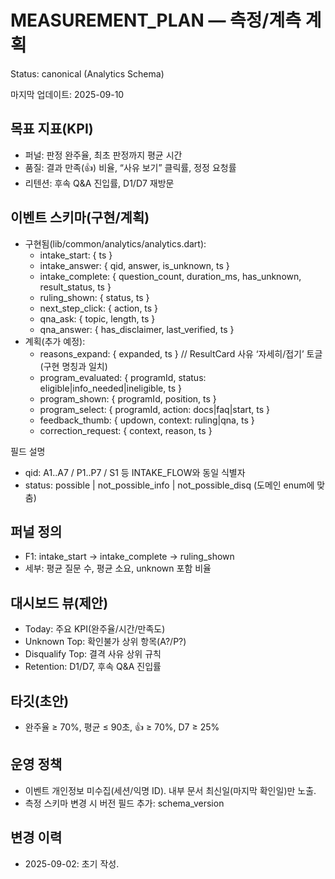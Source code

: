 # MEASUREMENT_PLAN — 측정/계측 계획
Status: canonical (Analytics Schema)

마지막 업데이트: 2025-09-10

## 목표 지표(KPI)
- 퍼널: 판정 완주율, 최초 판정까지 평균 시간
- 품질: 결과 만족(👍) 비율, “사유 보기” 클릭률, 정정 요청률
- 리텐션: 후속 Q&A 진입률, D1/D7 재방문

## 이벤트 스키마(구현/계획)
- 구현됨(lib/common/analytics/analytics.dart):
  - intake_start: { ts }
  - intake_answer: { qid, answer, is_unknown, ts }
  - intake_complete: { question_count, duration_ms, has_unknown, result_status, ts }
  - ruling_shown: { status, ts }
  - next_step_click: { action, ts }
  - qna_ask: { topic, length, ts }
  - qna_answer: { has_disclaimer, last_verified, ts }
- 계획(추가 예정):
  - reasons_expand: { expanded, ts }  // ResultCard 사유 ‘자세히/접기’ 토글(구현 명칭과 일치)
  - program_evaluated: { programId, status: eligible|info_needed|ineligible, ts }
  - program_shown: { programId, position, ts }
  - program_select: { programId, action: docs|faq|start, ts }
  - feedback_thumb: { updown, context: ruling|qna, ts }
  - correction_request: { context, reason, ts }

필드 설명
- qid: A1..A7 / P1..P7 / S1 등 INTAKE_FLOW와 동일 식별자
- status: possible | not_possible_info | not_possible_disq (도메인 enum에 맞춤)

## 퍼널 정의
- F1: intake_start → intake_complete → ruling_shown
- 세부: 평균 질문 수, 평균 소요, unknown 포함 비율

## 대시보드 뷰(제안)
- Today: 주요 KPI(완주율/시간/만족도)
- Unknown Top: 확인불가 상위 항목(A?/P?)
- Disqualify Top: 결격 사유 상위 규칙
- Retention: D1/D7, 후속 Q&A 진입률

## 타깃(초안)
- 완주율 ≥ 70%, 평균 ≤ 90초, 👍 ≥ 70%, D7 ≥ 25%

## 운영 정책
- 이벤트 개인정보 미수집(세션/익명 ID). 내부 문서 최신일(마지막 확인일)만 노출.
- 측정 스키마 변경 시 버전 필드 추가: schema_version

## 변경 이력
- 2025-09-02: 초기 작성.
